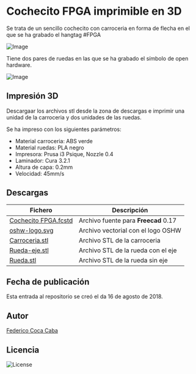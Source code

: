 # **Cochecito FPGA imprimible en 3D** 

Se trata de un sencillo cochecito con carroceria en forma de flecha en el que se ha grabado el hangtag #FPGA

![Image][1] 

 [1]: https://github.com/fgcoca/FPGA_Alhambra_II/blob/master/3D/Cochecito-FPGA/Photos/Top-mini.png
 
 Tiene dos pares de ruedas en las que se ha grabado el símbolo de open hardware.
 
 ![Image][2] 

 [2]: https://github.com/fgcoca/FPGA_Alhambra_II/blob/master/3D/Cochecito-FPGA/Photos/Left-mini.png

## **Impresión 3D**
Descargaar los archivos stl desde la zona de descargas e imprimir una unidad de la carroceria y dos unidades de las ruedas.

Se ha impreso con los siguientes parámetros:

* Material carroceria: ABS verde 
* Material ruedas: PLA negro
* Impresora: Prusa i3 Psique, Nozzle 0.4
* Laminador: Cura 3.2.1
* Altura de capa: 0.2mm
* Velocidad: 45mm/s

## **Descargas**
| Fichero | Descripción|
| ---------- | ---------- |
| [Cochecito FPGA.fcstd](https://github.com/fgcoca/FPGA_Alhambra_II/blob/master/3D/Cochecito-FPGA/Design/Cochecito%20FPGA.fcstd)   | Archivo fuente para **Freecad** 0.17   |
| [oshw-logo.svg](https://github.com/fgcoca/FPGA_Alhambra_II/blob/master/3D/Cochecito-FPGA/Design/oshw-logo-outline.svg)   | Archivo vectorial con el logo OSHW   |
| [Carroceria.stl](https://github.com/fgcoca/FPGA_Alhambra_II/blob/master/3D/Cochecito-FPGA/stl/Carroceria.stl)   | Archivo STL de la carroceria    |
| [Rueda-eje.stl](https://github.com/fgcoca/FPGA_Alhambra_II/blob/master/3D/Cochecito-FPGA/stl/Rueda-eje.stl)   | Archivo STL de la rueda con el eje   |
| [Rueda.stl](https://github.com/fgcoca/FPGA_Alhambra_II/blob/master/3D/Cochecito-FPGA/stl/Rueda.stl)   | Archivo STL de la rueda sin eje   |

## **Fecha de publicación**
Esta entrada al repositorio se creó el da 16 de agosto de 2018.

## **Autor**

[Federico Coca Caba](https://github.com/fgcoca)

## **Licencia**
![License][88]

 [88]: https://github.com/fgcoca/FPGA_Alhambra_II/blob/master/3D/Cochecito-FPGA/Photos/licencia.png
